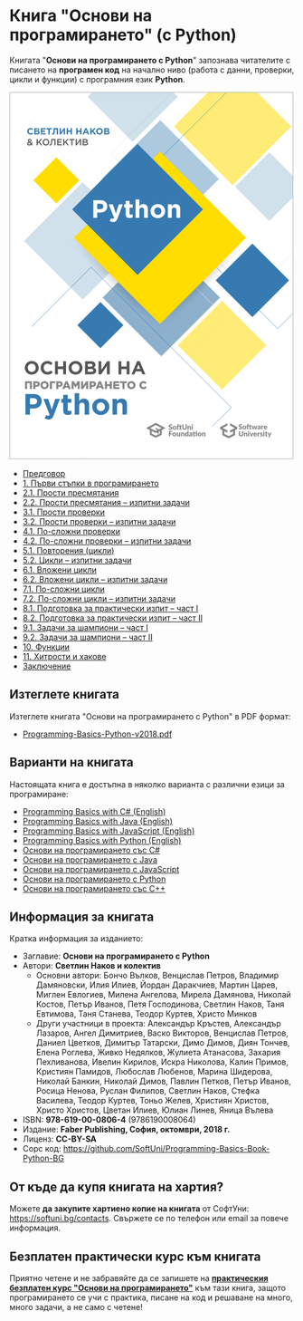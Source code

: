 # Книга "Основи на програмирането" (с Python)

Книгата "**Основи на програмирането с Python**" запознава читателите с писането на **програмен код** на начално ниво (работа с данни, проверки, цикли и функции) с програмния език **Python**.

<a href="https://github.com/SoftUni/Programming-Basics-Book-Python-BG/blob/master/resources/Programming-Basics-Python-v2018.pdf"><img src="/assets/Python-Programming-Basics-Book-Cover.png" alt="Книга основи на програмирането с Python - корица" class="readme-book-cover-image" /></a>

* [Предговор](chapter-00-preface.md)
* [1. Първи стъпки в програмирането](chapter-01-first-steps-in-programming.md)
* [2.1. Прости пресмятания](chapter-02-simple-calculations.md)
* [2.2. Прости пресмятания – изпитни задачи](chapter-02-simple-calculations-exam-problems.md#simple-calculations)
* [3.1. Прости проверки](chapter-03-simple-conditions.md)
* [3.2. Прости проверки – изпитни задачи](chapter-03-simple-conditions-exam-problems.md)
* [4.1. По-сложни проверки](chapter-04-complex-conditions.md)
* [4.2. По-сложни проверки – изпитни задачи](chapter-04-complex-conditions-exam-problems.md)
* [5.1. Повторения (цикли)](chapter-05-loops.md)
* [5.2. Цикли – изпитни задачи](chapter-05-loops-exam-problems.md)
* [6.1. Вложени цикли](chapter-06-nested-loops.md)
* [6.2. Вложени цикли – изпитни задачи](chapter-06-nested-loops-exam-problems.md)
* [7.1. По-сложни цикли](chapter-07-complex-loops.md)
* [7.2. По-сложни цикли – изпитни задачи](chapter-07-complex-loops-exam-problems.md)
* [8.1. Подготовка за практически изпит – част I](chapter-08-exam-preparation.md)
* [8.2. Подготовка за практически изпит – част II](chapter-08-exam-preparation-part-2.md)
* [9.1. Задачи за шампиони – част I](chapter-09-problems-for-champions.md)
* [9.2. Задачи за шампиони – част II](chapter-09-problems-for-champions-part-2.md)
* [10. Функции](chapter-10-functions.md)
* [11. Хитрости и хакове](chapter-11-tricks-and-hacks.md)
* [Заключение](chapter-12-conclusion.md)

## Изтеглете книгата

Изтеглете книгата "Основи на програмирането с Python" в PDF формат:
* <a href="https://github.com/SoftUni/Programming-Basics-Book-Python-BG/blob/master/resources/Programming-Basics-Python-v2018.pdf">Programming-Basics-Python-v2018.pdf</a>

## Варианти на книгата

Настоящата книга е достъпна в няколко варианта с различни езици за програмиране:
* [Programming Basics with C# (English)](https://csharp-book.softuni.org)
* [Programming Basics with Java (English)](https://java-book.softuni.org)
* [Programming Basics with JavaScript (English)](https://js-book.softuni.org)
* [Programming Basics with Python (English)](https://python-book.softuni.org)
* [Основи на програмирането със C#](https://csharp-book.softuni.bg)
* [Основи на програмирането с Java](https://java-book.softuni.bg)
* [Основи на програмирането с JavaScript](https://js-book.softuni.bg)
* [Основи на програмирането с Python](https://python-book.softuni.bg)
* [Основи на програмирането със C++](https://cpp-book.softuni.bg)

## Информация за книгата

Кратка информация за изданието:
* Заглавие: **Основи на програмирането с Python**
* Автори: **Светлин Наков и колектив**
  * Основни автори: Бончо Вълков, Венцислав Петров, Владимир Дамяновски, Илия Илиев, Йордан Даракчиев, Мартин Царев, Миглен Евлогиев, Милена Ангелова, Мирела Дамянова, Николай Костов, Петър Иванов, Петя Господинова, Светлин Наков, Таня Евтимова, Таня Станева, Теодор Куртев, Христо Минков
  * Други участници в проекта: Aлександър Кръстев, Александър Лазаров, Ангел Димитриев, Васко Викторов, Венцислав Петров, Даниел Цветков, Димитър Татарски, Димо Димов, Диян Тончев, Елена Роглева, Живко Недялков, Жулиета Атанасова, Захария Пехливанова, Ивелин Кирилов, Искра Николова, Калин Примов, Кристиян Памидов, Любослав Любенов, Марина Шидерова, Николай Банкин, Николай Димов, Павлин Петков, Петър Иванов, Росица Ненова, Руслан Филипов, Светлин Наков, Стефка Василева, Теодор Куртев, Тоньо Желев, Християн Христов, Христо Христов, Цветан Илиев, Юлиан Линев, Яница Вълева
* ISBN: **978-619-00-0806-4** (9786190008064)
* Издание: **Faber Publishing, София, октомври, 2018 г.**
* Лиценз: **CC-BY-SA**
* Сорс код: https://github.com/SoftUni/Programming-Basics-Book-Python-BG

## От къде да купя книгата на хартия?

Можете **да закупите хартиено копие на книгата** от СофтУни: https://softuni.bg/contacts. Свържете се по телефон или email за повече информация.

## Безплатен практически курс към книгата

Приятно четене и не забравяйте да се запишете на [**практическия безплатен курс "Основи на програмирането"**](https://softuni.bg/apply) към тази книга, защото програмирането се учи с практика, писане на код и решаване на много, много задачи, а не само с четене!

